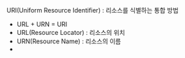 URI(Uniform Resource Identifier) : 리소스를 식별하는 통합 방법
- URL + URN = URI
- URL(Resource Locator) : 리소스의 위치
- URN(Resource Name) : 리소스의 이름
- 